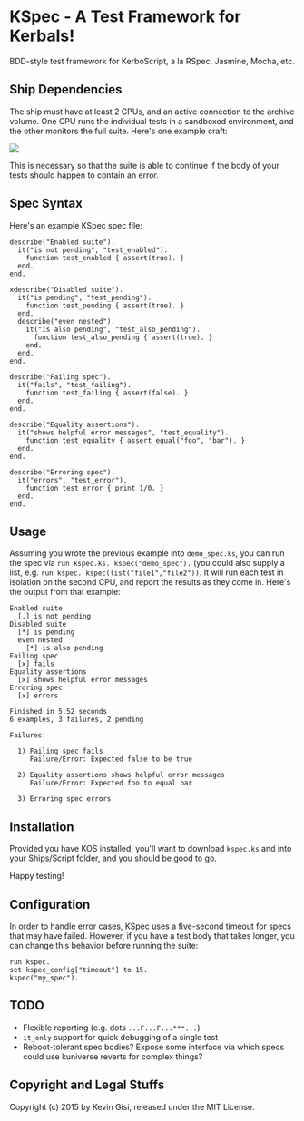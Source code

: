 # KSpec - A Test Framework for Kerbals!

BDD-style test framework for KerboScript, a la RSpec, Jasmine, Mocha, etc.

## Ship Dependencies

The ship must have at least 2 CPUs, and an active connection to the archive
volume. One CPU runs the individual tests in a sandboxed environment, and the
other monitors the full suite. Here's one example craft:

![](https://www.dropbox.com/s/ajc16zy6sl4ycrw/Screenshot%202015-12-12%2019.45.43.png?dl=1)

This is necessary so that the suite is able to continue if the body of your
tests should happen to contain an error.

## Spec Syntax

Here's an example KSpec spec file:

```
describe("Enabled suite").
  it("is not pending", "test_enabled").
    function test_enabled { assert(true). }
  end.
end.

xdescribe("Disabled suite").
  it("is pending", "test_pending").
    function test_pending { assert(true). }
  end.
  describe("even nested").
    it("is also pending", "test_also_pending").
      function test_also_pending { assert(true). }
    end.
  end.
end.

describe("Failing spec").
  it("fails", "test_failing").
    function test_failing { assert(false). }
  end.
end.

describe("Equality assertions").
  it("shows helpful error messages", "test_equality").
    function test_equality { assert_equal("foo", "bar"). }
  end.
end.

describe("Erroring spec").
  it("errors", "test_error").
    function test_error { print 1/0. }
  end.
end.
```

## Usage

Assuming you wrote the previous example into `demo_spec.ks`, you can run the
spec via `run kspec.ks. kspec("demo_spec").` (you could also supply a list, e.g.
`run kspec. kspec(list("file1","file2"))`. It will run each test in isolation
on the second CPU, and report the results as they come in. Here's the output
from that example:

```
Enabled suite
  [.] is not pending
Disabled suite
  [*] is pending
  even nested
    [*] is also pending
Failing spec
  [x] fails
Equality assertions
  [x] shows helpful error messages
Erroring spec
  [x] errors

Finished in 5.52 seconds
6 examples, 3 failures, 2 pending

Failures:

  1) Failing spec fails
     Failure/Error: Expected false to be true

  2) Equality assertions shows helpful error messages
     Failure/Error: Expected foo to equal bar

  3) Erroring spec errors
```

## Installation

Provided you have KOS installed, you'll want to download `kspec.ks` and into
your Ships/Script folder, and you should be good to go.

Happy testing!

## Configuration

In order to handle error cases, KSpec uses a five-second timeout for specs that
may have failed. However, if you have a test body that takes longer, you can
change this behavior before running the suite:

```
run kspec.
set kspec_config["timeout"] to 15.
kspec("my_spec").
```

## TODO

* Flexible reporting (e.g. dots `...F...F...***...`)
* `it_only` support for quick debugging of a single test
* Reboot-tolerant spec bodies? Expose some interface via which specs could use
  kuniverse reverts for complex things?

## Copyright and Legal Stuffs

Copyright (c) 2015 by Kevin Gisi, released under the MIT License.
